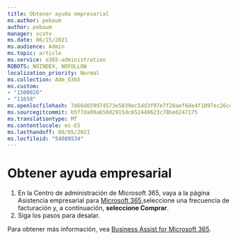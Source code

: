 ```yaml
---
title: Obtener ayuda empresarial
ms.author: pebaum
author: pebaum
manager: scotv
ms.date: 06/15/2021
ms.audience: Admin
ms.topic: article
ms.service: o365-administration
ROBOTS: NOINDEX, NOFOLLOW
localization_priority: Normal
ms.collection: Adm_O365
ms.custom:
- "1500026"
- "11658"
ms.openlocfilehash: 7d66d659974573e5839ec5dd3f97e7f28aef6de4f1097ec26cd3df9b00495de5
ms.sourcegitcommit: b5f7da89a650d2915dc652449623c78be6247175
ms.translationtype: MT
ms.contentlocale: es-ES
ms.lasthandoff: 08/05/2021
ms.locfileid: "54089534"
---
```

# <a name="get-business-assist"></a>Obtener ayuda empresarial

1. En la Centro de administración de Microsoft 365, vaya a la página Asistencia empresarial para [Microsoft 365,](https://go.microsoft.com/fwlink/p/?linkid=2158423)seleccione una frecuencia de facturación y, a continuación, **seleccione Comprar**.
2. Siga los pasos para desalar.

Para obtener más información, vea [Business Assist for Microsoft 365](/microsoft-365/admin/misc/business-assist).